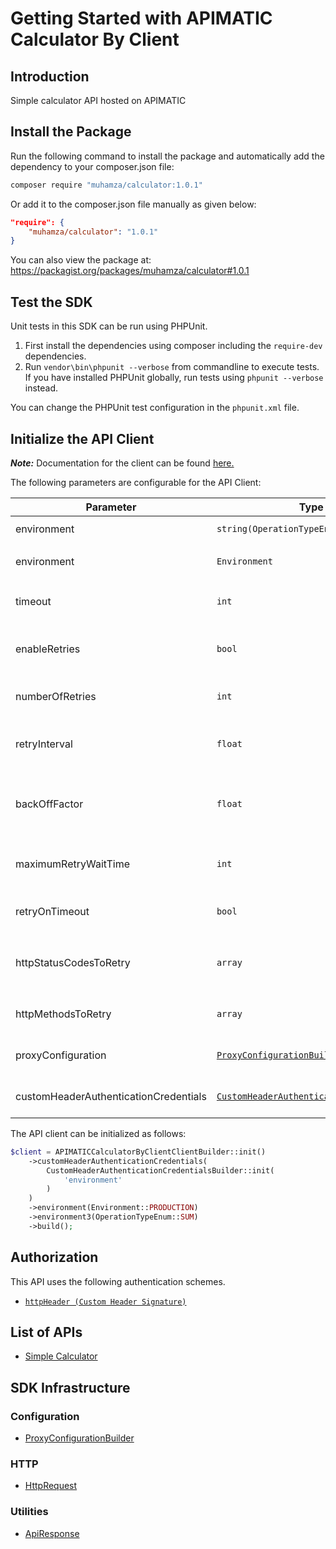 
# Getting Started with APIMATIC Calculator By Client

## Introduction

Simple calculator API hosted on APIMATIC

## Install the Package

Run the following command to install the package and automatically add the dependency to your composer.json file:

```bash
composer require "muhamza/calculator:1.0.1"
```

Or add it to the composer.json file manually as given below:

```json
"require": {
    "muhamza/calculator": "1.0.1"
}
```

You can also view the package at:
https://packagist.org/packages/muhamza/calculator#1.0.1

## Test the SDK

Unit tests in this SDK can be run using PHPUnit.

1. First install the dependencies using composer including the `require-dev` dependencies.
2. Run `vendor\bin\phpunit --verbose` from commandline to execute tests. If you have installed PHPUnit globally, run tests using `phpunit --verbose` instead.

You can change the PHPUnit test configuration in the `phpunit.xml` file.

## Initialize the API Client

**_Note:_** Documentation for the client can be found [here.](https://www.github.com/MuHamza30/calculator-php-sdk/tree/1.0.1/doc/client.md)

The following parameters are configurable for the API Client:

| Parameter | Type | Description |
|  --- | --- | --- |
| environment | `string(OperationTypeEnum)` | *Default*: `OperationTypeEnum::SUM` |
| environment | `Environment` | The API environment. <br> **Default: `Environment.PRODUCTION`** |
| timeout | `int` | Timeout for API calls in seconds.<br>*Default*: `0` |
| enableRetries | `bool` | Whether to enable retries and backoff feature.<br>*Default*: `false` |
| numberOfRetries | `int` | The number of retries to make.<br>*Default*: `0` |
| retryInterval | `float` | The retry time interval between the endpoint calls.<br>*Default*: `1` |
| backOffFactor | `float` | Exponential backoff factor to increase interval between retries.<br>*Default*: `2` |
| maximumRetryWaitTime | `int` | The maximum wait time in seconds for overall retrying requests.<br>*Default*: `0` |
| retryOnTimeout | `bool` | Whether to retry on request timeout.<br>*Default*: `true` |
| httpStatusCodesToRetry | `array` | Http status codes to retry against.<br>*Default*: `408, 413, 429, 500, 502, 503, 504, 521, 522, 524` |
| httpMethodsToRetry | `array` | Http methods to retry against.<br>*Default*: `'GET', 'PUT'` |
| proxyConfiguration | [`ProxyConfigurationBuilder`](https://www.github.com/MuHamza30/calculator-php-sdk/tree/1.0.1/doc/proxy-configuration-builder.md) | Represents the proxy configurations for API calls |
| customHeaderAuthenticationCredentials | [`CustomHeaderAuthenticationCredentials`](https://www.github.com/MuHamza30/calculator-php-sdk/tree/1.0.1/doc/auth/custom-header-signature.md) | The Credentials Setter for Custom Header Signature |

The API client can be initialized as follows:

```php
$client = APIMATICCalculatorByClientClientBuilder::init()
    ->customHeaderAuthenticationCredentials(
        CustomHeaderAuthenticationCredentialsBuilder::init(
            'environment'
        )
    )
    ->environment(Environment::PRODUCTION)
    ->environment3(OperationTypeEnum::SUM)
    ->build();
```

## Authorization

This API uses the following authentication schemes.

* [`httpHeader (Custom Header Signature)`](https://www.github.com/MuHamza30/calculator-php-sdk/tree/1.0.1/doc/auth/custom-header-signature.md)

## List of APIs

* [Simple Calculator](https://www.github.com/MuHamza30/calculator-php-sdk/tree/1.0.1/doc/controllers/simple-calculator.md)

## SDK Infrastructure

### Configuration

* [ProxyConfigurationBuilder](https://www.github.com/MuHamza30/calculator-php-sdk/tree/1.0.1/doc/proxy-configuration-builder.md)

### HTTP

* [HttpRequest](https://www.github.com/MuHamza30/calculator-php-sdk/tree/1.0.1/doc/http-request.md)

### Utilities

* [ApiResponse](https://www.github.com/MuHamza30/calculator-php-sdk/tree/1.0.1/doc/api-response.md)

